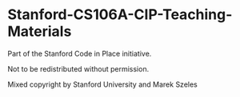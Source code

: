 # Stanford-CS106A-CIP-Teaching-Materials

Part of the Stanford Code in Place initiative. 

Not to be redistributed without permission. 

Mixed copyright by Stanford University and Marek Szeles
